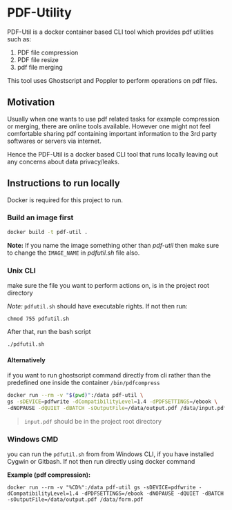 # PDF-Utility

PDF-Util is a docker container based CLI tool which provides pdf utilities such as:

1. PDF file compression
2. PDF file resize
3. pdf file merging

This tool uses Ghostscript and Poppler to perform operations on pdf files.

## Motivation

Usually when one wants to use pdf related tasks for example compression or merging, there are online tools available. However one might not feel comfortable sharing pdf containing important information to the 3rd party softwares or servers via internet.

Hence the PDF-Util is a docker based CLI tool that runs locally leaving out any concerns about data privacy/leaks. 

## Instructions to run locally

Docker is required for this project to run.

### Build an image first 

```bash
docker build -t pdf-util .
```

**Note:** If you name the image something other than *pdf-util* then make sure to change the `IMAGE_NAME` in *pdfutil.sh* file also.

### Unix CLI

make sure the file you want to perform actions on, is in the project root directory 

*Note:* `pdfutil.sh` should have executable rights. If not then run:

```
chmod 755 pdfutil.sh
```

After that, run the bash script


```bash
./pdfutil.sh
```

#### Alternatively

if you want to run ghostscript command directly from cli rather than the predefined one inside the container `/bin/pdfcompress`

```bash
docker run --rm -v "$(pwd)":/data pdf-util \
gs -sDEVICE=pdfwrite -dCompatibilityLevel=1.4 -dPDFSETTINGS=/ebook \
-dNOPAUSE -dQUIET -dBATCH -sOutputFile=/data/output.pdf /data/input.pdf
```
> `input.pdf` should be in the project root directory

### Windows CMD

you can run the `pdfutil.sh` from from Windows CLI, if you have installed Cygwin or Gitbash. If not then run directly using docker command

**Example (pdf compression):**

```batch
docker run --rm -v "%CD%":/data pdf-util gs -sDEVICE=pdfwrite -dCompatibilityLevel=1.4 -dPDFSETTINGS=/ebook -dNOPAUSE -dQUIET -dBATCH -sOutputFile=/data/output.pdf /data/form.pdf
```